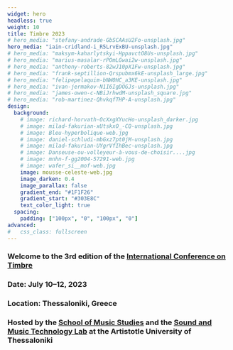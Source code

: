 ```yaml
---
widget: hero
headless: true
weight: 10
title: Timbre 2023
# hero_media: "stefany-andrade-GbSCAAsU2Fo-unsplash.jpg"
hero_media: "iain-cridland-i_R5LrvExBU-unsplash.jpg"
# hero_media: "maksym-kaharlytskyi-HppavctO8Us-unsplash.jpg"
# hero_media: "marius-masalar-rPOmLGwai2w-unsplash.jpg"
# hero_media: "anthony-roberts-82wJ10pX1Fw-unsplash.jpg"
# hero_media: "frank-septillion-Qrspubmx6kE-unsplash_large.jpg"
# hero_media: "felipepelaquim-bNW0HC_a3KE-unsplash.jpg"
# hero_media: "ivan-jermakov-N1I6IgDOGJs-unsplash.jpg"
# hero_media: "james-owen-c-NBiJrhwdM-unsplash_square.jpg"
# hero_media: "rob-martinez-QhvkqfTHP-A-unsplash.jpg"
design:
  background:
    # image: richard-horvath-OcXxgXYucHo-unsplash_darker.jpg
    # image: milad-fakurian-xUtskxO_-CQ-unsplash.jpg
    # image: Bleu-hyperbolique-web.jpg
    # image: daniel-schludi-mbGxz7pt0jM-unsplash.jpg
    # image: milad-fakurian-UYgrVfIhBec-unsplash.jpg
    # image: Danseuse-ou-volleyeur-à-vous-de-choisir....jpg
    # image: mnhn-f-gg2004-57291-web.jpg
    # image: wafer_si__mof-web.jpg
    image: mousse-celeste-web.jpg
    image_darken: 0.4
    image_parallax: false
    gradient_end: "#1F1F26"
    gradient_start: "#303E8C"
    text_color_light: true
  spacing:
    padding: ["100px", "0", "100px", "0"]
advanced:
#   css_class: fullscreen
---
```


### Welcome to the 3rd edition of the [International Conference on Timbre](https://timbreconference.org/) 


### Date: July 10–12, 2023


### Location: Thessaloniki, Greece


### Hosted by the [School of Music Studies](https://www.mus.auth.gr/en/) and the [Sound and Music Technology Lab](https://smtl.mus.auth.gr/) at the Artistotle University of Thessaloniki
